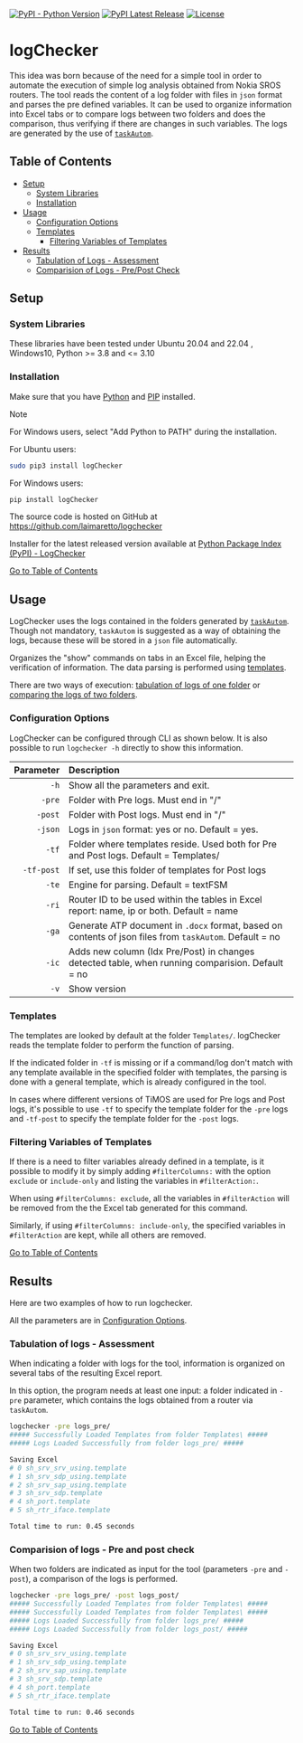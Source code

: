[![PyPI - Python Version](https://img.shields.io/pypi/pyversions/logchecker.svg)](https://img.shields.io/pypi/pyversions/logchecker)
[![PyPI Latest Release](https://img.shields.io/pypi/v/logchecker.svg)](https://pypi.python.org/pypi/logchecker)
[![License](https://img.shields.io/pypi/l/logchecker.svg)](https://github.com/laimaretto/logChecker/blob/main/LICENSE)

# logChecker #

This idea was born because of the need for a simple tool in order to automate the execution of simple log analysis obtained from Nokia SROS routers. The tool reads the content of a log folder with files in `json` format and parses the pre defined variables.
It can be used to organize information into Excel tabs or to compare logs between two folders and does the comparison, thus verifying if there are changes in such variables. The logs are generated by the use of [`taskAutom`](https://github.com/laimaretto/taskAutom).

## Table of Contents
- [Setup](#setup)
  - [System Libraries](#system-libraries)
  - [Installation](#installation)
- [Usage](#usage)
  - [Configuration Options](#configuration-options)
  - [Templates](#templates)
    - [Filtering Variables of Templates](#filtering-variables-of-templates)
- [Results](#results)
  - [Tabulation of Logs - Assessment](#tabulation-of-logs---assessment)
  - [Comparision of Logs - Pre/Post Check](#comparision-of-logs---pre-and-post-check)

## Setup ##

### System Libraries
These libraries have been tested under Ubuntu 20.04 and 22.04 , Windows10, Python >= 3.8 and <= 3.10

### Installation

Make sure that you have [Python](https://www.python.org/downloads/) and [PIP](https://pip.pypa.io/en/stable/installing/) installed.

> [!NOTE]
> For Windows users, select "Add Python to PATH" during the installation.


For Ubuntu users:
```bash
sudo pip3 install logChecker
```
For Windows users:

```bash
pip install logChecker
```

The source code is hosted on GitHub at https://github.com/laimaretto/logchecker

Installer for the latest released version available at [Python Package Index (PyPI) - LogChecker](https://pypi.org/project/logchecker)



[Go to Table of Contents](#table-of-contents)


## Usage

LogChecker uses the logs contained in the folders generated by [`taskAutom`](https://github.com/laimaretto/taskAutom). Though not mandatory, `taskAutom` is suggested as a way of obtaining the logs, because these will be stored in a `json` file automatically.

Organizes the "show" commands on tabs in an Excel file, helping the verification of information. The data parsing is performed using [templates](#templates).

There are two ways of execution: [tabulation of logs of one folder](#tabulation-of-logs---assessment) or [comparing the logs of two folders](#comparision-of-logs---pre-and-post-check).

### Configuration Options

LogChecker can be configured through CLI as shown below. It is also possible to run `logchecker -h` directly to show this information.

| Parameter  | Description |
| -------------------: | :---------- |
|`-h` | Show all the parameters and exit. |
|`-pre` | Folder with Pre logs. Must end in "/" |
|`-post` | Folder with Post logs. Must end in "/" |
|`-json` | Logs in `json` format: yes or no. Default = yes.|
|`-tf` | Folder where templates reside. Used both for Pre and Post logs. Default = Templates/  |
|`-tf-post` | If set, use this folder of templates for Post logs |
|`-te` | Engine for parsing. Default = textFSM |
|`-ri` | Router ID to be used within the tables in Excel report: name, ip or both. Default = name |
|`-ga` | Generate ATP document in `.docx` format, based on contents of json files from `taskAutom`. Default = no |
|`-ic` | Adds new column (Idx Pre/Post) in changes detected table, when running comparision. Default = no  |
|`-v` | Show version |

### Templates

The templates are looked by default at the folder `Templates/`. logChecker reads the template folder to perform the function of parsing.

If the indicated folder in `-tf` is missing or if a command/log don't match with any template available in the specified folder with templates, the parsing is done with a general template, which is already configured in the tool.

In cases where different versions of TiMOS are used for Pre logs and Post logs, it's possible to use `-tf` to specify the template folder for the `-pre` logs and `-tf-post` to specify the template folder for the `-post` logs.


<!---To find out a set of Templates that can be used, see [`here`](https://github.com/laimaretto/logTemplates)-->
### Filtering Variables of Templates

If there is a need to filter variables already defined in a template, is it possible to modify it by simply adding `#filterColumns:` with the option `exclude` or `include-only` and listing the variables in `#filterAction:`.

When using `#filterColumns: exclude`, all the variables in `#filterAction` will be removed from the the Excel tab generated for this command.

Similarly, if using `#filterColumns: include-only`, the specified variables in `#filterAction` are kept, while all others are removed.


[Go to Table of Contents](#table-of-contents)

## Results

Here are two examples of how to run logchecker.

All the parameters are in [Configuration Options](#configuration-options).


### Tabulation of logs - Assessment

When indicating a folder with logs for the tool, information is organized on several tabs of the resulting Excel report.

In this option, the program needs at least one input: a folder indicated in `-pre` parameter, which contains the logs obtained from a router via `taskAutom`. 

```bash
logchecker -pre logs_pre/
##### Successfully Loaded Templates from folder Templates\ #####
##### Logs Loaded Successfully from folder logs_pre/ #####

Saving Excel
# 0 sh_srv_srv_using.template
# 1 sh_srv_sdp_using.template
# 2 sh_srv_sap_using.template
# 3 sh_srv_sdp.template
# 4 sh_port.template
# 5 sh_rtr_iface.template

Total time to run: 0.45 seconds
```


### Comparision of logs - Pre and post check

When two folders are indicated as input for the tool (parameters `-pre` and `-post`), a comparison of the logs is performed.

```bash
logchecker -pre logs_pre/ -post logs_post/
##### Successfully Loaded Templates from folder Templates\ #####
##### Successfully Loaded Templates from folder Templates\ #####
##### Logs Loaded Successfully from folder logs_pre/ #####
##### Logs Loaded Successfully from folder logs_post/ #####

Saving Excel
# 0 sh_srv_srv_using.template
# 1 sh_srv_sdp_using.template
# 2 sh_srv_sap_using.template
# 3 sh_srv_sdp.template
# 4 sh_port.template
# 5 sh_rtr_iface.template

Total time to run: 0.46 seconds
```

[Go to Table of Contents](#table-of-contents)